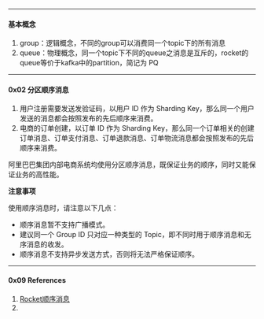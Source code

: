 



----

#### 基本概念

1. group：逻辑概念，不同的group可以消费同一个topic下的所有消息
2. queue：物理概念，同一个topic下不同的queue之消息是互斥的，rocket的queue等价于kafka中的partition，简记为 PQ



---

#### 0x02 分区顺序消息

1. 用户注册需要发送发验证码，以用户 ID 作为 Sharding Key，那么同一个用户发送的消息都会按照发布的先后顺序来消费。
2. 电商的订单创建，以订单 ID 作为 Sharding Key，那么同一个订单相关的创建订单消息、订单支付消息、订单退款消息、订单物流消息都会按照发布的先后顺序来消费。



阿里巴巴集团内部电商系统均使用分区顺序消息，既保证业务的顺序，同时又能保证业务的高性能。

**注意事项**

使用顺序消息时，请注意以下几点：

- 顺序消息暂不支持广播模式。
- 建议同一个 Group ID 只对应一种类型的 Topic，即不同时用于顺序消息和无序消息的收发。
- 顺序消息不支持异步发送方式，否则将无法严格保证顺序。



----

#### 0x09 References

1. [Rocket顺序消息](https://help.aliyun.com/document_detail/49319.html?spm=a2c4g.11186623.6.553.6ebd5d4akLicwC)
2. 